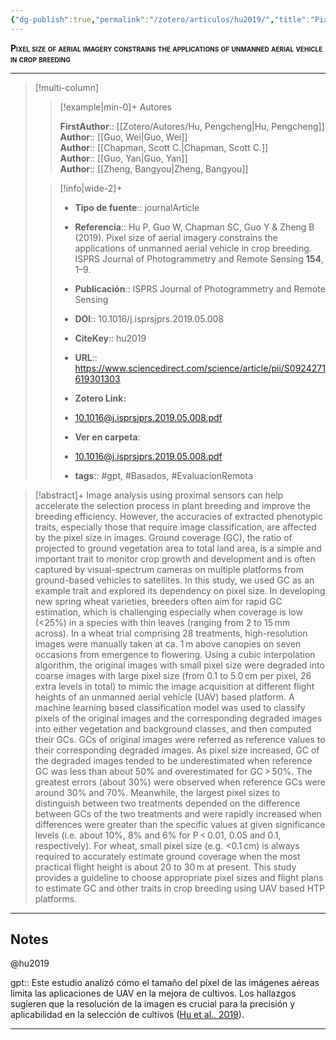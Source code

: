 ```yaml
---
{"dg-publish":true,"permalink":"/zotero/articulos/hu2019/","title":"Pixel size of aerial imagery constrains the applications of unmanned aerial vehicle in crop breeding","tags":["#zotero"]}
---
```



<span style="font-variant:small-caps; font-weight: bold;">Pixel size of aerial imagery constrains the applications of unmanned aerial vehicle in crop breeding</span>

---


> [!multi-column]
>
>> [!example|min-0]+ Autores
>> 
>> **FirstAuthor**:: [[Zotero/Autores/Hu, Pengcheng\|Hu, Pengcheng]]  
>> **Author**:: [[Guo, Wei\|Guo, Wei]]  
>> **Author**:: [[Chapman, Scott C.\|Chapman, Scott C.]]  
>> **Author**:: [[Guo, Yan\|Guo, Yan]]  
>> **Author**:: [[Zheng, Bangyou\|Zheng, Bangyou]]  
 >
>
>> [!info|wide-2]+
>>
>> - **Tipo de fuente**:: journalArticle
>> - **Referencia**:: Hu P, Guo W, Chapman SC, Guo Y & Zheng B (2019). Pixel size of aerial imagery constrains the applications of unmanned aerial vehicle in crop breeding. ISPRS Journal of Photogrammetry and Remote Sensing **154**, 1–9.
>> - **Publicación**:: ISPRS Journal of Photogrammetry and Remote Sensing
>> - **DOI**:: 10.1016/j.isprsjprs.2019.05.008
>> - **CiteKey**:: hu2019
>> - **URL**:: https://www.sciencedirect.com/science/article/pii/S0924271619301303
>> - **Zotero Link:** 
>> - [10.1016@j.isprsjprs.2019.05.008.pdf](zotero://select/library/items/R7HCWXR9)
>>
>> - **Ver en carpeta**: 
>> - [10.1016@j.isprsjprs.2019.05.008.pdf](file://J:\OneDrive\Articulos\10.1016@j.isprsjprs.2019.05.008.pdf)
>> - **tags**:: #gpt, #Basados, #EvaluacionRemota



> [!abstract]+ 
>Image analysis using proximal sensors can help accelerate the selection process in plant breeding and improve the breeding efficiency. However, the accuracies of extracted phenotypic traits, especially those that require image classification, are affected by the pixel size in images. Ground coverage (GC), the ratio of projected to ground vegetation area to total land area, is a simple and important trait to monitor crop growth and development and is often captured by visual-spectrum cameras on multiple platforms from ground-based vehicles to satellites. In this study, we used GC as an example trait and explored its dependency on pixel size. In developing new spring wheat varieties, breeders often aim for rapid GC estimation, which is challenging especially when coverage is low (<25%) in a species with thin leaves (ranging from 2 to 15 mm across). In a wheat trial comprising 28 treatments, high-resolution images were manually taken at ca. 1 m above canopies on seven occasions from emergence to flowering. Using a cubic interpolation algorithm, the original images with small pixel size were degraded into coarse images with large pixel size (from 0.1 to 5.0 cm per pixel, 26 extra levels in total) to mimic the image acquisition at different flight heights of an unmanned aerial vehicle (UAV) based platform. A machine learning based classification model was used to classify pixels of the original images and the corresponding degraded images into either vegetation and background classes, and then computed their GCs. GCs of original images were referred as reference values to their corresponding degraded images. As pixel size increased, GC of the degraded images tended to be underestimated when reference GC was less than about 50% and overestimated for GC > 50%. The greatest errors (about 30%) were observed when reference GCs were around 30% and 70%. Meanwhile, the largest pixel sizes to distinguish between two treatments depended on the difference between GCs of the two treatments and were rapidly increased when differences were greater than the specific values at given significance levels (i.e. about 10%, 8% and 6% for P < 0.01, 0.05 and 0.1, respectively). For wheat, small pixel size (e.g. <0.1 cm) is always required to accurately estimate ground coverage when the most practical flight height is about 20 to 30 m at present. This study provides a guideline to choose appropriate pixel sizes and flight plans to estimate GC and other traits in crop breeding using UAV based HTP platforms.


--- 

## Notes

@hu2019

gpt:: Este estudio analizó cómo el tamaño del píxel de las imágenes aéreas limita las aplicaciones de UAV en la mejora de cultivos. Los hallazgos sugieren que la resolución de la imagen es crucial para la precisión y aplicabilidad en la selección de cultivos ([Hu et al., 2019](zotero://select/library/items/8Z28AYJF)).






---







